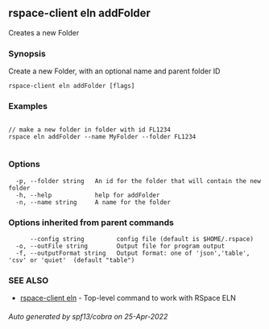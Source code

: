 ## rspace-client eln addFolder

Creates a new Folder

### Synopsis


Create a new Folder, with an optional name and parent folder ID
	

```
rspace-client eln addFolder [flags]
```

### Examples

```

// make a new folder in folder with id FL1234
rspace eln addFolder --name MyFolder --folder FL1234
	
```

### Options

```
  -p, --folder string   An id for the folder that will contain the new folder
  -h, --help            help for addFolder
  -n, --name string     A name for the folder
```

### Options inherited from parent commands

```
      --config string         config file (default is $HOME/.rspace)
  -o, --outFile string        Output file for program output
  -f, --outputFormat string   Output format: one of 'json','table', 'csv' or 'quiet'  (default "table")
```

### SEE ALSO

* [rspace-client eln](rspace-client_eln.md)	 - Top-level command to work with RSpace ELN

###### Auto generated by spf13/cobra on 25-Apr-2022
